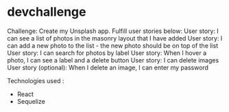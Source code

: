 # devchallenge

Challenge: Create my Unsplash app.
    Fulfill user stories below:
        User story: I can see a list of photos in the masonry layout that I have added
        User story: I can add a new photo to the list - the new photo should be on top of the list
        User story: I can search for photos by label
        User story: When I hover a photo, I can see a label and a delete button
        User story: I can delete images
        User story (optional): When I delete an image, I can enter my password

Technologies used : 

* React
* Sequelize 
